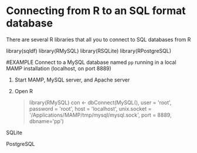 # Connecting from R to an SQL format database

There are several R libraries that all you to connect to SQL databases from R

library(sqldf)
library(RMySQL)
library(RSQLite)
library(RPostgreSQL)

#EXAMPLE
Connect to a MySQL database named `pp` running in a local MAMP installation (localhost, on port 8889)

1. Start MAMP, MySQL server, and Apache server
2. Open R

	> library(RMySQL)
	> con <- dbConnect(MySQL(), user = 'root', password = 'root', host = 'localhost', unix.socket = '/Applications/MAMP/tmp/mysql/mysql.sock', port = 8889, dbname='pp')

SQLite


PostgreSQL


